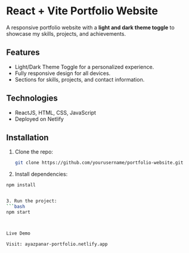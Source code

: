 # React + Vite Portfolio Website  

A responsive portfolio website with a **light and dark theme toggle** to showcase my skills, projects, and achievements.  

## Features  
- Light/Dark Theme Toggle for a personalized experience.  
- Fully responsive design for all devices.  
- Sections for skills, projects, and contact information.  

## Technologies  
- ReactJS, HTML, CSS, JavaScript  
- Deployed on Netlify 

## Installation  
1. Clone the repo:  
   ```bash  
   git clone https://github.com/yourusername/portfolio-website.git

2. Install dependencies:
```bash
npm install


3. Run the project:
```bash
npm start



Live Demo

Visit: ayazpanar-portfolio.netlify.app


